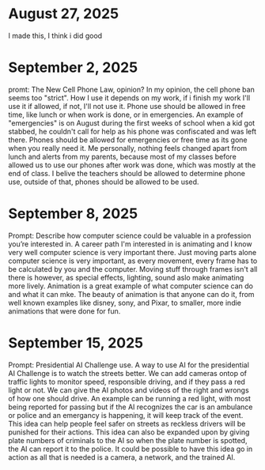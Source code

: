 # August 27, 2025
I made this, I think i did good
# September 2, 2025
promt: The New Cell Phone Law, opinion?
In my opinion, the cell phone ban seems too "strict". How I use it depends on my work, if i finish my work I'll use it if allowed, if not, I'll not use it. Phone use should be allowed in free time, like lunch or when work is done, or in emergencies. An example of "emergencies" is on August during the first weeks of school when a kid got stabbed, he couldn't call for help as his phone was confiscated and was left there. Phones should be allowed for emergencies or free time as its gone when you really need it. Me personally, nothing feels changed apart from lunch and alerts from my parents, because most of my classes before allowed us to use our phones after work was done, which was mostly at the end of class. I belive the teachers should be allowed to determine phone use, outside of that, phones should be allowed to be used.
# September 8, 2025
Prompt: Describe how computer science could be valuable in a profession you’re interested in.
A career path I'm interested in is animating and I know very well computer science is very important there. Just moving parts alone computer science is very important, as every movement, every frame has to be calculated by you and the computer. Moving stuff through frames isn't all there is however, as special effects, lighting, sound aslo make animating more lively. Animation is a great example of what computer science can do and what it can mke. The beauty of animation is that anyone can do it, from well known examples like disney, sony, and Pixar, to smaller, more indie animations that were done for fun.
# September 15, 2025
Prompt: Presidential AI Challenge use.
A way to use AI for the presidential AI Challenge is to watch the streets better. We can add cameras ontop of traffic lights to monitor speed, responsible driving, and if they pass a red light or not. We can give the AI photos and videos of the right and wrongs of how one should drive. An example can be running a red light, with most being reported for passing but if the AI recognizes the car is an ambulance or police and an emergancy is happening, it will keep track of the event. This idea can help people feel safer on streets as reckless drivers will be punished for their actions. This idea can also be expanded upon by giving plate numbers of criminals to the AI so when the plate number is spotted, the AI can report it to the police. It could be possible to have this idea go in action as all that is needed is a camera, a network, and the trained AI.
